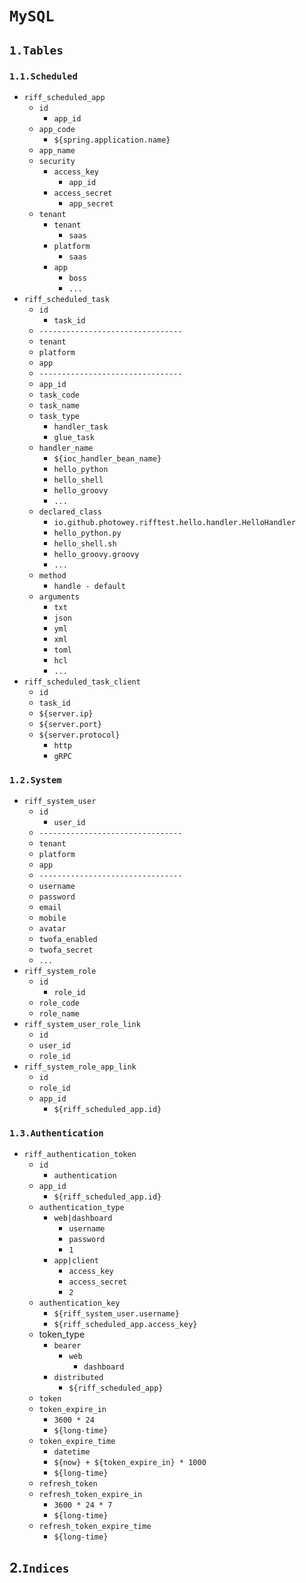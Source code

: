 # `MySQL`

## `1.Tables`

### `1.1.Scheduled`

- `riff_scheduled_app`
  - `id`
    - `app_id`
  - `app_code`
    - `${spring.application.name}`
  - `app_name`
  - `security`
    - `access_key`
      - `app_id`
    - `access_secret`
      - `app_secret`
  - `tenant`
    - `tenant`
      - `saas`
    - `platform`
      - `saas`
    - `app`
      - `boss`
      - `...`
- `riff_scheduled_task`
  - `id`
    - `task_id`
  - `--------------------------------`
  - `tenant`
  - `platform`
  - `app`
  - `--------------------------------`
  - `app_id`
  - `task_code`
  - `task_name`
  - `task_type`
    - `handler_task`
    - `glue_task`
  - `handler_name`
    - `${ioc_handler_bean_name}`
    - `hello_python`
    - `hello_shell`
    - `hello_groovy`
    - `...`
  - `declared_class`
    - `io.github.photowey.rifftest.hello.handler.HelloHandler`
    - `hello_python.py`
    - `hello_shell.sh`
    - `hello_groovy.groovy`
    - `...`
  - `method`
    - `handle - default`
  - `arguments`
    - `txt`
    - `json`
    - `yml`
    - `xml`
    - `toml`
    - `hcl`
    - `...`
- `riff_scheduled_task_client`
  - `id`
  - `task_id`
  - `${server.ip}`
  - `${server.port}`
  - `${server.protocol}`
    - `http`
    - `gRPC`
  

### `1.2.System`

- `riff_system_user`
  - `id`
    - `user_id`
  - `--------------------------------`
  - `tenant`
  - `platform`
  - `app`
  - `--------------------------------`
  - `username`
  - `password`
  - `email`
  - `mobile`
  - `avatar`
  - `twofa_enabled`
  - `twofa_secret`
  - `...`
- `riff_system_role`
  - `id`
    - `role_id`
  - `role_code`
  - `role_name`
- `riff_system_user_role_link`
  - `id`
  - `user_id`
  - `role_id`
- `riff_system_role_app_link`
  - `id`
  - `role_id`
  - `app_id`
    - `${riff_scheduled_app.id}`

### `1.3.Authentication`

- `riff_authentication_token`
  - `id`
    - `authentication`
  - `app_id`
    - `${riff_scheduled_app.id}`
  - `authentication_type`
    - `web|dashboard`
      - `username`
      - `password`
      - `1`
    - `app|client`
      - `access_key`
      - `access_secret`
      - `2`
  - `authentication_key`
    - `${riff_system_user.username}`
    - `${riff_scheduled_app.access_key}`
  - token_type
    - `bearer`
      - `web`
        - `dashboard`
    - `distributed`
      - `${riff_scheduled_app}`
  - `token`
  - `token_expire_in`
    - `3600 * 24`
    - `${long-time}`
  - `token_expire_time`
    - `datetime`
    - `${now} + ${token_expire_in} * 1000`
    - `${long-time}`
  - `refresh_token`
  - `refresh_token_expire_in`
    - `3600 * 24 * 7`
    - `${long-time}`
  - `refresh_token_expire_time`
    - `${long-time}`



## 2.`Indices`
